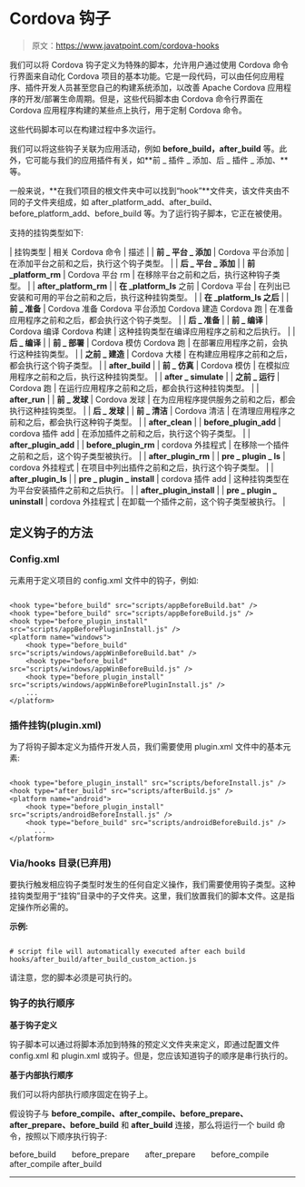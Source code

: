 # Cordova 钩子

> 原文：<https://www.javatpoint.com/cordova-hooks>

我们可以将 Cordova 钩子定义为特殊的脚本，允许用户通过使用 Cordova 命令行界面来自动化 Cordova 项目的基本功能。它是一段代码，可以由任何应用程序、插件开发人员甚至您自己的构建系统添加，以改善 Apache Cordova 应用程序的开发/部署生命周期。但是，这些代码脚本由 Cordova 命令行界面在 Cordova 应用程序构建的某些点上执行，用于定制 Cordova 命令。

这些代码脚本可以在构建过程中多次运行。

我们可以将这些钩子关联为应用活动，例如 **before_build，after_build** 等。此外，它可能与我们的应用插件有关，如**前 _ 插件 _ 添加、后 _ 插件 _ 添加、**等。

一般来说，**在我们项目的根文件夹中可以找到“hook”**文件夹，该文件夹由不同的子文件夹组成，如 after_platform_add、after_build、before_platform_add、before_build 等。为了运行钩子脚本，它正在被使用。

支持的挂钩类型如下:

| 挂钩类型 | 相关 Cordova 命令 | 描述 |
| **前 _ 平台 _ 添加** | Cordova 平台添加 | 在添加平台之前和之后，执行这个钩子类型。 |
| **后 _ 平台 _ 添加** |
| **前 _platform_rm** | Cordova 平台 rm | 在移除平台之前和之后，执行这种钩子类型。 |
| **after_platform_rm** |
| **在 _platform_ls** 之前 | Cordova 平台 | 在列出已安装和可用的平台之前和之后，执行这种挂钩类型。 |
| **在 _platform_ls 之后** |
| **前 _ 准备** | Cordova 准备
Cordova 平台添加
Cordova 建造
Cordova 跑 | 在准备应用程序之前和之后，都会执行这个钩子类型。 |
| **后 _ 准备** |
| **前 _ 编译** | Cordova 编译
Cordova 构建 | 这种挂钩类型在编译应用程序之前和之后执行。 |
| **后 _ 编译** |
| **前 _ 部署** | Cordova 模仿
Cordova 跑 | 在部署应用程序之前，会执行这种挂钩类型。 |
| **之前 _ 建造** | Cordova 大楼 | 在构建应用程序之前和之后，都会执行这个钩子类型。 |
| **after_build** |
| **前 _ 仿真** | Cordova 模仿 | 在模拟应用程序之前和之后，执行这种挂钩类型。 |
| **after _ simulate** |
| **之前 _ 运行** | Cordova 跑 | 在运行应用程序之前和之后，都会执行这种挂钩类型。 |
| **after_run** |
| **前 _ 发球** | Cordova 发球 | 在为应用程序提供服务之前和之后，都会执行这种挂钩类型。 |
| **后 _ 发球** |
| **前 _ 清洁** | Cordova 清洁 | 在清理应用程序之前和之后，都会执行这种钩子类型。 |
| **after_clean** |
| **before_plugin_add** | cordova 插件 add | 在添加插件之前和之后，执行这个钩子类型。 |
| **after_plugin_add** |
| **before_plugin_rm** | cordova 外挂程式 | 在移除一个插件之前和之后，这个钩子类型被执行。 |
| **after_plugin_rm** |
| **pre _ plugin _ ls** | cordova 外挂程式 | 在项目中列出插件之前和之后，执行这个钩子类型。 |
| **after_plugin_ls** |
| **pre _ plugin _ install** | cordova 插件 add | 这种挂钩类型在为平台安装插件之前和之后执行。 |
| **after_plugin_install** |
| **pre _ plugin _ uninstall** | cordova 外挂程式 | 在卸载一个插件之前，这个钩子类型被执行。 |

## 定义钩子的方法

### Config.xml

<hook>元素用于定义项目的 config.xml 文件中的钩子，例如:</hook>

```

<hook type="before_build" src="scripts/appBeforeBuild.bat" />
<hook type="before_build" src="scripts/appBeforeBuild.js" />
<hook type="before_plugin_install" src="scripts/appBeforePluginInstall.js" />
<platform name="windows">
    <hook type="before_build" src="scripts/windows/appWinBeforeBuild.bat" />
    <hook type="before_build" src="scripts/windows/appWinBeforeBuild.js" />
    <hook type="before_plugin_install" src="scripts/windows/appWinBeforePluginInstall.js" />
    ...
</platform>

```

### 插件挂钩(plugin.xml)

为了将钩子脚本定义为插件开发人员，我们需要使用 plugin.xml 文件中的基本<hook>元素:</hook>

```

<hook type="before_plugin_install" src="scripts/beforeInstall.js" />
<hook type="after_build" src="scripts/afterBuild.js" />
<platform name="android">
    <hook type="before_plugin_install" src="scripts/androidBeforeInstall.js" />
    <hook type="before_build" src="scripts/androidBeforeBuild.js" />
      ...
</platform>

```

### Via/hooks 目录(已弃用)

要执行触发相应钩子类型时发生的任何自定义操作，我们需要使用钩子类型。这种挂钩类型用于“挂钩”目录中的子文件夹。这里，我们放置我们的脚本文件。这是指定操作所必需的。

**示例:**

```

# script file will automatically executed after each build
hooks/after_build/after_build_custom_action.js

```

请注意，您的脚本必须是可执行的。

### 钩子的执行顺序

**基于钩子定义**

钩子脚本可以通过将脚本添加到特殊的预定义文件夹来定义，即通过配置文件 config.xml 和 plugin.xml 或钩子。但是，您应该知道钩子的顺序是串行执行的。

**基于内部执行顺序**

我们可以将内部执行顺序固定在钩子上。

假设钩子与 **before_compile、after_compile、before_prepare、after_prepare、before_build** 和 **after_build** 连接，那么将运行一个 build 命令，按照以下顺序执行钩子:

before_build
      before_prepare
      after_prepare
      before_compile
      after_compile
after_build

* * *